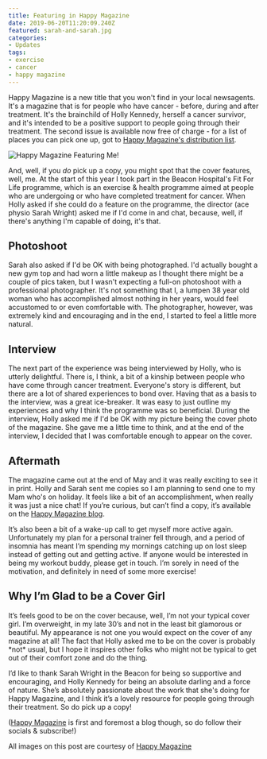 ```yaml
---
title: Featuring in Happy Magazine
date: 2019-06-20T11:20:09.240Z
featured: sarah-and-sarah.jpg
categories: 
- Updates
tags:
- exercise
- cancer
- happy magazine
---
```

Happy Magazine is a new title that you won't find in your local newsagents. It's a magazine that is for people who have cancer - before, during and after treatment. It's the brainchild of Holly Kennedy, herself a cancer survivor, and it's intended to be a positive support to people going through their treatment. The second issue is available now free of charge - for a list of places you can pick one up, got to [Happy Magazine's distribution list](https://www.happymagazine.ie/distribution-locations).

![Happy Magazine Featuring Me!](/img/blog/Second-issue-cover-photo.jpg)

And, well, if you *do* pick up a copy, you might spot that the cover features, well, me. At the start of this year I took part in the Beacon Hospital's Fit For Life programme, which is an exercise & health programme aimed at people who are undergoing or who have completed treatment for cancer. When Holly asked if she could do a feature on the programme, the director (ace physio Sarah Wright) asked me if I'd come in and chat, because, well, if there's anything I'm capable of doing, it's that.

## Photoshoot

Sarah also asked if I'd be OK with being photographed. I'd actually bought a new gym top and had worn a little makeup as I thought there might be a couple of pics taken, but I wasn't expecting a full-on photoshoot with a professional photographer. It's not something that I, a lumpen 38 year old woman who has accomplished almost nothing in her years, would feel accustomed to or even comfortable with. The photographer, however, was extremely kind and encouraging and in the end, I started to feel a little more natural.

## Interview

The next part of the experience was being interviewed by Holly, who is utterly delightful. There is, I think, a bit of a kinship between people who have come through cancer treatment. Everyone's story is different, but there are a lot of shared experiences to bond over. Having that as a basis to the interview, was  a great ice-breaker. It was easy to just outline my experiences and why I think the programme was so beneficial. During the interview, Holly asked me if I'd be OK with my picture being the cover photo of the magazine. She gave me a little time to think, and at the end of the interview, I decided that I was comfortable enough to appear on the cover.

## Aftermath

The magazine came out at the end of May and it was really exciting to see it in print. Holly and Sarah sent me copies so I am planning to send one to my Mam who's on holiday. It feels like a bit of an accomplishment, when really it was just a nice chat! If you’re curious, but can’t find a copy, it’s available on the [Happy Magazine blog](https://www.happymagazine.ie/2019/06/fit-for-life-sarah-ni-riain-on-the-beacon-hospitals-exercise-programme.html).

It’s also been a bit of a wake-up call to get myself more active again. Unfortunately my plan for a personal trainer fell through, and a period of insomnia has meant I’m spending my mornings catching up on lost sleep instead of getting out and getting active. If anyone would be interested in being my workout buddy, please get in touch. I’m sorely in need of the motivation, and definitely in need of some more exercise!

## Why I’m Glad to be a Cover Girl

It’s feels good to be on the cover because, well, I’m not your typical cover girl. I’m overweight, in my late 30’s and not in the least bit glamorous or beautiful. My appearance is not one you would expect on the cover of any magazine at all! The fact that Holly asked me to be on the cover is probably \*not\* usual, but I hope it inspires other folks who might not be typical to get out of their comfort zone and do the thing.

I’d like to thank Sarah Wright in the Beacon for being so supportive and encouraging, and Holly Kennedy for being an absolute darling and a force of nature. She’s absolutely passionate about the work that she's doing for Happy Magazine, and I think it’s a lovely resource for people going through their treatment. So do pick up a copy!

\([Happy Magazine](https://www.happymagazine.ie/) is first and foremost a blog though, so do follow their socials & subscribe!)

All images on this post are courtesy of [Happy Magazine](https://www.happymagazine.ie/)
